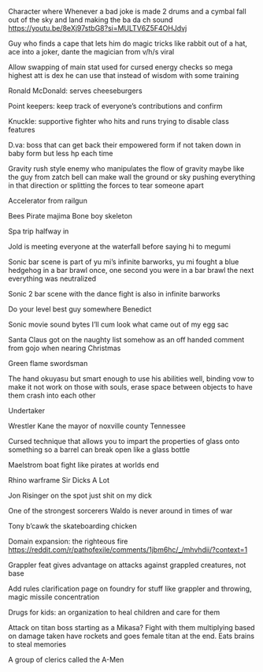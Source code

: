 Character where Whenever a bad joke is made 2 drums and a cymbal fall out of the sky and land making the ba da ch sound https://youtu.be/8eXj97stbG8?si=MULTV6Z5F4OHJdvj



Guy who finds a cape that lets him do magic tricks like rabbit out of a hat, ace into a joker, dante the magician from v/h/s viral


Allow swapping of main stat used for cursed energy checks so mega highest att is dex he can use that instead of wisdom with some training


Ronald McDonald: serves cheeseburgers

Point keepers: keep track of everyone’s contributions and confirm

Knuckle: supportive fighter who hits and runs trying to disable class features

D.va: boss that can get back their empowered form if not taken down in baby form but less hp each time

Gravity rush style enemy who manipulates the flow of gravity maybe like the guy from zatch bell can make wall the ground or sky pushing everything in that direction or splitting the forces to tear someone apart

Accelerator from railgun

Bees
Pirate majima 
Bone boy skeleton 

Spa trip halfway in

Jold is meeting everyone at the waterfall before saying hi to megumi 

Sonic bar scene is part of yu mi’s infinite barworks, yu mi fought a blue hedgehog in a bar brawl once, one second you were in a bar brawl the next everything was neutralized

Sonic 2 bar scene with the dance fight is also in infinite barworks 

Do your level best guy somewhere Benedict 

Sonic movie sound bytes I’ll cum look what came out of my egg sac 

Santa Claus got on the naughty list somehow as an off handed comment from gojo when nearing Christmas 

Green flame swordsman

The hand okuyasu but smart enough to use his abilities well, binding vow to make it not work on those with souls, erase space between objects to have them crash into each other

Undertaker

Wrestler Kane the mayor of noxville county Tennessee 

Cursed technique that allows you to impart the properties of glass onto something so a barrel can break open like a glass bottle

Maelstrom boat fight like pirates at worlds end


Rhino warframe Sir Dicks A Lot

Jon Risinger on the spot just shit on my dick

One of the strongest sorcerers Waldo is never around in times of war

Tony b’cawk the skateboarding chicken

Domain expansion: the righteous fire https://reddit.com/r/pathofexile/comments/1jbm6hc/_/mhvhdii/?context=1

Grappler feat gives advantage on attacks against grappled creatures, not base

Add rules clarification page on foundry for stuff like grappler  and throwing, magic missile concentration

Drugs for kids: an organization to heal children and care for them

Attack on titan boss starting as a Mikasa? Fight with them multiplying based on damage taken have rockets and goes female titan at the end. Eats brains to steal memories 

A group of clerics called the A-Men